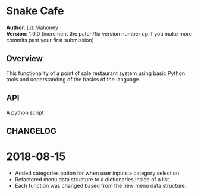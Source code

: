 # Snake Cafe

**Author**: Liz Mahoney                                                   
**Version**: 1.0.0 (increment the patch/fix version number up if you make more commits past your first submission)

## Overview
<!-- Provide a high level overview of what this application is and why you are building it, beyond the fact that it's an assignment for a Code Fellows 401 class. (i.e. What's your problem domain?) -->
This functionality of a point of sale restaurant system using basic Python tools and understanding of the basics of the language.


## API
 A python script


## CHANGELOG

2018-08-15 
======

- Added categories option for when user inputs a category selection.
- Refactored menu data structure to a dictionaries inside of a list.
- Each function was changed based from the new menu data structure.



